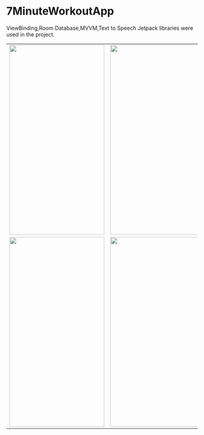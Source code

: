 # 7MinuteWorkoutApp

ViewBinding,Room Database,MVVM,Text to Speech  Jetpack libraries were used in the project.

<table>

<tr>

  <td>
<img src="https://user-images.githubusercontent.com/56538177/206740731-e6648efc-235b-4508-9cbb-ea82cabd8435.png"  width="250" height="500">
</td>
    
   <td>
<img src="https://user-images.githubusercontent.com/56538177/206740743-74f1cb52-8e0d-4396-baa0-eed89c54c1ac.png" width="250" height="500">
    </td>
     
   <td>
<img src="https://user-images.githubusercontent.com/56538177/206740751-37c046c5-e233-4103-8d87-5337642bd898.png"  width="250" height="500">
    </td>
    
</tr>
<tr>
  <td>
<img src="https://user-images.githubusercontent.com/56538177/206740766-5a2fc8cc-ef3a-4a11-9d8f-cca7643dab95.png"  width="250" height="500">
</td>
    
   <td>
<img src="https://user-images.githubusercontent.com/56538177/206740779-cc1bfeee-1a05-4edd-8786-436ad5817163.png" width="250" height="500">
    </td>
     
   <td>
<img src="https://user-images.githubusercontent.com/56538177/206741097-f3e334bd-1d27-4f9b-8273-dfdf19bbd6cb.png"  width="250" height="500">
    </td>

</tr>
  
  </table>
